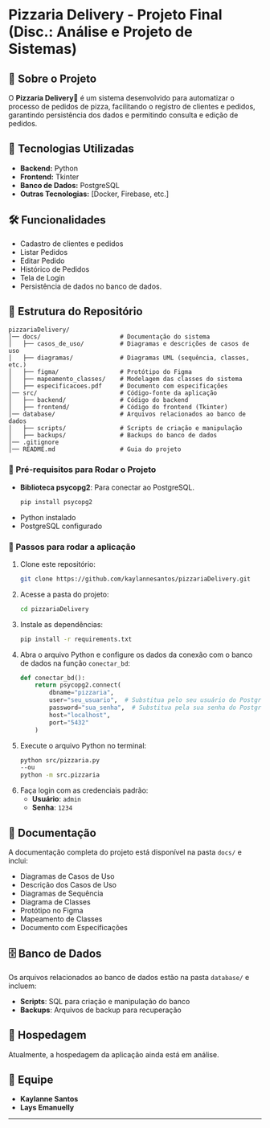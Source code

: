 # Pizzaria Delivery - Projeto Final (Disc.: Análise e Projeto de Sistemas)

## 📌 Sobre o Projeto
O **Pizzaria Delivery**🍕 é um sistema desenvolvido para automatizar o processo de pedidos de pizza, facilitando o registro de clientes e pedidos, garantindo persistência dos dados e permitindo consulta e edição de pedidos.

## 🚀 Tecnologias Utilizadas
- **Backend:** Python
- **Frontend:** Tkinter
- **Banco de Dados:** PostgreSQL
- **Outras Tecnologias:** [Docker, Firebase, etc.]

## 🛠️ Funcionalidades
- Cadastro de clientes e pedidos
- Listar Pedidos
- Editar Pedido
- Histórico de Pedidos
- Tela de Login
- Persistência de dados no banco de dados.

## 📂 Estrutura do Repositório
```
pizzariaDelivery/
│── docs/                      # Documentação do sistema
│   ├── casos_de_uso/          # Diagramas e descrições de casos de uso
│   ├── diagramas/             # Diagramas UML (sequência, classes, etc.)
│   ├── figma/                 # Protótipo do Figma
│   ├── mapeamento_classes/    # Modelagem das classes do sistema
│   ├── especificacoes.pdf     # Documento com especificações
│── src/                       # Código-fonte da aplicação
│   ├── backend/               # Código do backend
│   ├── frontend/              # Código do frontend (Tkinter)
│── database/                  # Arquivos relacionados ao banco de dados
│   ├── scripts/               # Scripts de criação e manipulação
│   ├── backups/               # Backups do banco de dados
│── .gitignore                 
│── README.md                  # Guia do projeto
```

### 🔧 Pré-requisitos para Rodar o Projeto
- **Biblioteca psycopg2**: Para conectar ao PostgreSQL.
   ```bash
   pip install psycopg2
   ```
- Python instalado
- PostgreSQL configurado

<!--## **Configuração do Banco de Dados**
### Criar Banco de Dados e Tabela:-->

### 🏃 Passos para rodar a aplicação
1. Clone este repositório:
   ```sh
   git clone https://github.com/kaylannesantos/pizzariaDelivery.git
   ```
2. Acesse a pasta do projeto:
   ```sh
   cd pizzariaDelivery
   ```
3. Instale as dependências:
   ```sh
   pip install -r requirements.txt
   ```
4. Abra o arquivo Python e configure os dados da conexão com o banco de dados na função `conectar_bd`:
   ```python
   def conectar_bd():
       return psycopg2.connect(
           dbname="pizzaria",
           user="seu_usuario",  # Substitua pelo seu usuário do PostgreSQL
           password="sua_senha",  # Substitua pela sua senha do PostgreSQL
           host="localhost",
           port="5432"
       )
   ```
5. Execute o arquivo Python no terminal:
   ```bash
   python src/pizzaria.py
   --ou
   python -m src.pizzaria
   ```
6. Faça login com as credenciais padrão:
   - **Usuário**: `admin`
   - **Senha**: `1234`


## 📖 Documentação
A documentação completa do projeto está disponível na pasta `docs/` e inclui:
- Diagramas de Casos de Uso
- Descrição dos Casos de Uso
- Diagramas de Sequência
- Diagrama de Classes
- Protótipo no Figma
- Mapeamento de Classes
- Documento com Especificações

## 🗄️ Banco de Dados
Os arquivos relacionados ao banco de dados estão na pasta `database/` e incluem:
- **Scripts**: SQL para criação e manipulação do banco
- **Backups**: Arquivos de backup para recuperação

## 🚀 Hospedagem
Atualmente, a hospedagem da aplicação ainda está em análise.

## 👥 Equipe
- **Kaylanne Santos**
- **Lays Emanuelly**

---